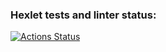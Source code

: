 ### Hexlet tests and linter status:
[![Actions Status](https://github.com/shum00shum/qa-engineer-project-84/workflows/hexlet-check/badge.svg)](https://github.com/shum00shum/qa-engineer-project-84/actions)